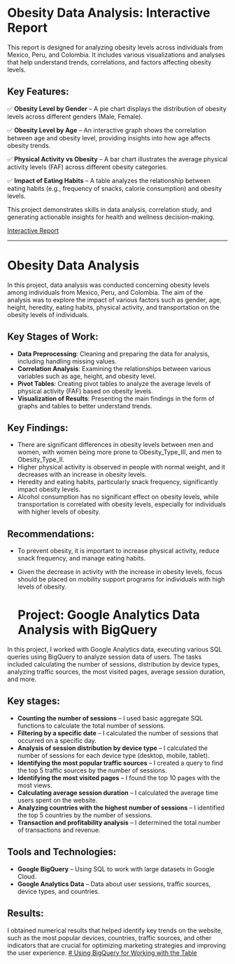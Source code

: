 # Obesity Data Analysis: Interactive Report

This report is designed for analyzing obesity levels across individuals from Mexico, Peru, and Colombia. It includes various visualizations and analyses that help understand trends, correlations, and factors affecting obesity levels.

## Key Features:

✅ **Obesity Level by Gender** – A pie chart displays the distribution of obesity levels across different genders (Male, Female).

✅ **Obesity Level by Age** – An interactive graph shows the correlation between age and obesity level, providing insights into how age affects obesity trends.

✅ **Physical Activity vs Obesity** – A bar chart illustrates the average physical activity levels (FAF) across different obesity categories.

✅ **Impact of Eating Habits** – A table analyzes the relationship between eating habits (e.g., frequency of snacks, calorie consumption) and obesity levels.

This project demonstrates skills in data analysis, correlation study, and generating actionable insights for health and wellness decision-making.

[Interactive Report](https://public.tableau.com/app/profile/lena.elena/viz/Book1_17308281116690/ObesityAnalysis)

***

# Obesity Data Analysis

In this project, data analysis was conducted concerning obesity levels among individuals from Mexico, Peru, and Colombia. The aim of the analysis was to explore the impact of various factors such as gender, age, height, heredity, eating habits, physical activity, and transportation on the obesity levels of individuals.

## Key Stages of Work:
- **Data Preprocessing**: Cleaning and preparing the data for analysis, including handling missing values.
- **Correlation Analysis**: Examining the relationships between various variables such as age, height, and obesity level.
- **Pivot Tables**: Creating pivot tables to analyze the average levels of physical activity (FAF) based on obesity levels.
- **Visualization of Results**: Presenting the main findings in the form of graphs and tables to better understand trends.

## Key Findings:
- There are significant differences in obesity levels between men and women, with women being more prone to Obesity_Type_III, and men to Obesity_Type_II.
- Higher physical activity is observed in people with normal weight, and it decreases with an increase in obesity levels.
- Heredity and eating habits, particularly snack frequency, significantly impact obesity levels.
- Alcohol consumption has no significant effect on obesity levels, while transportation is correlated with obesity levels, especially for individuals with higher levels of obesity.

## Recommendations:
- To prevent obesity, it is important to increase physical activity, reduce snack frequency, and manage eating habits.
- Given the decrease in activity with the increase in obesity levels, focus should be placed on mobility support programs for individuals with high levels of obesity.

  # Project: Google Analytics Data Analysis with BigQuery

In this project, I worked with Google Analytics data, executing various SQL queries using BigQuery to analyze session data of users. The tasks included calculating the number of sessions, distribution by device types, analyzing traffic sources, the most visited pages, average session duration, and more.

## Key stages:
- **Counting the number of sessions** – I used basic aggregate SQL functions to calculate the total number of sessions.
- **Filtering by a specific date** – I calculated the number of sessions that occurred on a specific day.
- **Analysis of session distribution by device type** – I calculated the number of sessions for each device type (desktop, mobile, tablet).
- **Identifying the most popular traffic sources** – I created a query to find the top 5 traffic sources by the number of sessions.
- **Identifying the most visited pages** – I found the top 10 pages with the most views.
- **Calculating average session duration** – I calculated the average time users spent on the website.
- **Analyzing countries with the highest number of sessions** – I identified the top 5 countries by the number of sessions.
- **Transaction and profitability analysis** – I determined the total number of transactions and revenue.

## Tools and Technologies:
- **Google BigQuery** – Using SQL to work with large datasets in Google Cloud.
- **Google Analytics Data** – Data about user sessions, traffic sources, device types, and countries.

## Results:
I obtained numerical results that helped identify key trends on the website, such as the most popular devices, countries, traffic sources, and other indicators that are crucial for optimizing marketing strategies and improving the user experience.
[# Using BigQuery for Working with the Table](https://docs.google.com/document/d/1i3nq66Lkm2xyAaC3ioxFFUcFRt7ePe7zuDsD8ehQ9wA/edit?tab=t.0#heading=h.1kywdni6h5q5)

